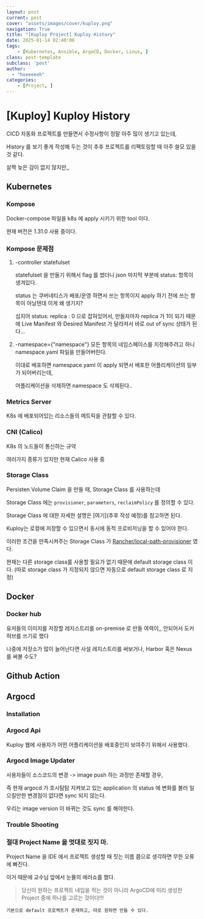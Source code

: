 ```yaml
---
layout: post
current: post
cover: "assets/images/cover/kuploy.png"
navigation: True
title: "[Kuploy Project] Kuploy History"
date: 2025-01-14 02:40:00
tags:
    - [Kubernetes, Ansible, ArgoCD, Docker, Linux, ]
class: post-template
subclass: 'post'
author: 
  - "hoeeeeeh"
categories:
    - [Project, ]
---
```


# [Kuploy] Kuploy History


CICD 자동화 프로젝트를 만들면서 수정사항이 정말 아주 많이 생기고 있는데,


History 를 보기 좋게 작성해 두는 것이 추후 프로젝트를 리팩토링할 때 아주 쓸모 있을 것 같다.


살짝 늦은 감이 없지 않지만,,


## Kubernetes


### Kompose


Docker-compose 파일을 k8s 에 apply 시키기 위한 tool 이다.


현재 버전은 1.31.0 사용 중이다.


### Kompose 문제점

1. -controller statefulset

	statefulset 을 만들기 위해서 flag 를 썼더니 json 마지막 부분에 status: 항목이 생겨있다.


	status 는 쿠버네티스가 배포/운영 하면서 쓰는 항목이지 apply 하기 전에 쓰는 항목이 아닐텐데 이게 왜 생기지?


	심지어 status: replica : 0 으로 잡혀있어서, 만들자마자 replica 가 1이 되기 때문에 Live Manifest 와 Desired Manifest 가 달라져서 바로 out of sync 상태가 된다...

2. -namespace={"namespace"}
모든 항목의 네임스페이스를 지정해주려고 하니 namespace.yaml 파일을 만들어버린다.

	이대로 배포하면 namespace.yaml 이 apply 되면서 배포한 어플리케이션의 일부가 되어버리는데,


	어플리케이션을 삭제하면 namespace 도 삭제된다..


### Metrics Server


K8s 에 배포되어있는 리소스들의 메트릭을 관찰할 수 있다.


### CNI (Calico)


K8s 의 노드들이 통신하는 규약


여러가지 종류가 있지만 현재 Calico 사용 중


### Storage Class


Persisten Volume Claim 을 만들 때, Storage Class 를 사용하는데


Storage Class 에는 `provisioner`, `parameters`, `reclaimPolicy` 를 정의할 수 있다.


Storage Class 에 대한 자세한 설명은 [여기](추후 작성 예정)를 참고하면 된다.


Kuploy는 로컬에 저장할 수 있으면서 동시에 동적 프로비저닝을 할 수 있어야 한다.


이러한 조건을 만족시켜주는 Storage Class 가 [Rancher/local-path-provisioner](https://github.com/rancher/local-path-provisioner) 였다.


현재는 다른 storage class를 사용할 필요가 없기 때문에 default storage class 이다. (따로 storage class 가 지정되지 않으면 자동으로 default storage class 로 지정)


## Docker


### Docker hub


유저들의 이미지를 저장할 레지스트리를 on-premise 로 만들 여력이,, 안되어서 도커 허브를 쓰기로 했다


나중에 저장소가 많이 늘어난다면 사설 레지스트리를 써보거나, Harbor 혹은 Nexus 를 써볼 수도?


## Github Action


## Argocd


### Installation


### Argocd Api


Kuploy 웹에 사용자가 어떤 어플리케이션을 배포중인지 보여주기 위해서 사용했다.


### Argocd Image Updater


사용자들이 소스코드의 변경 -> image push 하는 과정만 존재할 경우,


즉 현재 argocd 가 호시탐탐 지켜보고 있는 application 의 status 에 변화를 불러 일으킬만한 변경점이 없다면 sync 되지 않는다.


우리는 image version 이 바뀌는 것도 sync 를 해야한다.


### Trouble Shooting


### 절대 Project Name 을 멋대로 짓지 마.


Project Name 을 IDE 에서 프로젝트 생성할 때 짓는 이름 쯤으로 생각하면 무한 오류에 빠진다.


이거 때문에 교수님 앞에서 눈물의 에러쇼를 했다.


> 당신이 원하는 프로젝트 네임을 적는 것이 아니라 ArgoCD에 미리 생성한 Project 중에 하나를 고르는 것이다!!!


	기본으로 default 프로젝트가 존재하고, 따로 원하면 만들 수 있다.

